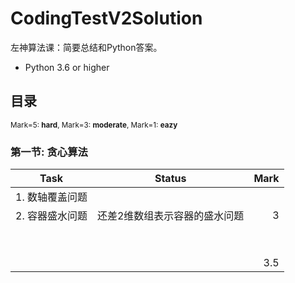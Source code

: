 # CodingTestV2Solution
左神算法课：简要总结和Python答案。
- Python 3.6 or higher

## 目录

<sub>Mark=5: **hard**, Mark=3: **moderate**, Mark=1: **eazy**</sub>

### 第一节: 贪心算法

| Task                                         | Status          | Mark  |
| -------------|:-------------:| -----:|
| 1. 数轴覆盖问题   |               | |
| 2. 容器盛水问题 | 还差2维数组表示容器的盛水问题 | 3 |
|                 |                               |      |
|                 |                               |      |
|                 |                               |      |
|                 |                               |      |
|                 |                               |      |
|                 |                               |      |
|                 |                               |      |
|                 |                               |      |
|                 |                               | 3.5 |



### 

### 
